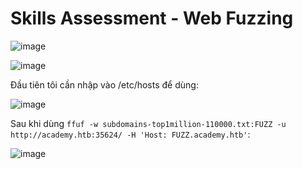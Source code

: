 <h1>Skills Assessment - Web Fuzzing</h1>

![image](https://github.com/user-attachments/assets/3095dc35-d929-4624-a6e7-499c21e8531a)

![image](https://github.com/user-attachments/assets/5aca0975-f1d9-479d-a971-32fb4f5db823)

Đầu tiên tôi cần nhập vào /etc/hosts để dùng:

![image](https://github.com/user-attachments/assets/255eb7e2-f58b-440c-aced-84e1a14e3f67)

Sau khi dùng `ffuf -w subdomains-top1million-110000.txt:FUZZ -u http://academy.htb:35624/ -H 'Host: FUZZ.academy.htb'`:

![image](https://github.com/user-attachments/assets/a1b8e90f-8822-47dc-bfdc-33fc7bf7bfc0)
